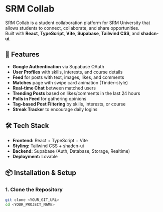 # SRM Collab

SRM Collab is a student collaboration platform for SRM University that allows students to connect, collaborate, and share opportunities.  
Built with **React**, **TypeScript**, **Vite**, **Supabase**, **Tailwind CSS**, and **shadcn-ui**.

## 🚀 Features

- **Google Authentication** via Supabase OAuth
- **User Profiles** with skills, interests, and course details
- **Feed** for posts with text, images, likes, and comments
- **Matches** page with swipe card animation (Tinder-style)
- **Real-time Chat** between matched users
- **Trending Posts** based on likes/comments in the last 24 hours
- **Polls in Feed** for gathering opinions
- **Tag-based Post Filtering** by skills, interests, or course
- **Streak Tracker** to encourage daily logins

## 🛠️ Tech Stack

- **Frontend:** React + TypeScript + Vite
- **Styling:** Tailwind CSS + shadcn-ui
- **Backend:** Supabase (Auth, Database, Storage, Realtime)
- **Deployment:** Lovable

## 📦 Installation & Setup

### 1. Clone the Repository
```sh
git clone <YOUR_GIT_URL>
cd <YOUR_PROJECT_NAME>
